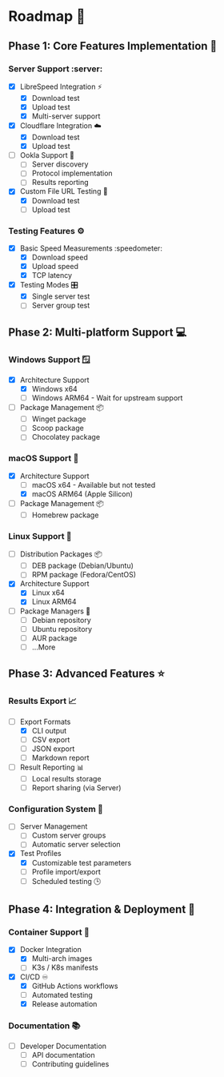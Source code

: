 # Roadmap :rocket:

## Phase 1: Core Features Implementation :construction:

### Server Support :server:
- [x] LibreSpeed Integration :zap:
  - [x] Download test
  - [x] Upload test
  - [x] Multi-server support
- [x] Cloudflare Integration :cloud:
  - [x] Download test
  - [x] Upload test
- [ ] Ookla Support :dart:
  - [ ] Server discovery
  - [ ] Protocol implementation
  - [ ] Results reporting
- [x] Custom File URL Testing :link:
  - [x] Download test
  - [ ] Upload test

### Testing Features :gear:

- [x] Basic Speed Measurements :speedometer:
  - [x] Download speed
  - [x] Upload speed
  - [x] TCP latency
- [x] Testing Modes :control_knobs:
  - [x] Single server test
  - [ ] Server group test

## Phase 2: Multi-platform Support :computer:

### Windows Support :window:

- [x] Architecture Support
  - [x] Windows x64
  - [ ] Windows ARM64 - Wait for upstream support
- [ ] Package Management :package:
  - [ ] Winget package
  - [ ] Scoop package
  - [ ] Chocolatey package

### macOS Support :apple:

- [x] Architecture Support
  - [ ] macOS x64 - Available but not tested
  - [x] macOS ARM64 (Apple Silicon)
- [ ] Package Management :package:
  - [ ] Homebrew package

### Linux Support :penguin:
- [ ] Distribution Packages :package:
  - [ ] DEB package (Debian/Ubuntu)
  - [ ] RPM package (Fedora/CentOS)
- [x] Architecture Support
  - [x] Linux x64
  - [x] Linux ARM64
- [ ] Package Managers :wrench:
  - [ ] Debian repository
  - [ ] Ubuntu repository
  - [ ] AUR package
  - [ ] ...More

## Phase 3: Advanced Features :star:

### Results Export :chart_with_upwards_trend:

- [ ] Export Formats
  - [x] CLI output
  - [ ] CSV export
  - [ ] JSON export
  - [ ] Markdown report
- [ ] Result Reporting :bar_chart:
  - [ ] Local results storage
  - [ ] Report sharing (via Server)

### Configuration System :wrench:
- [ ] Server Management
  - [ ] Custom server groups
  - [ ] Automatic server selection
- [x] Test Profiles
  - [x] Customizable test parameters
  - [ ] Profile import/export
  - [ ] Scheduled testing :clock3:

## Phase 4: Integration & Deployment :rocket:

### Container Support :whale:
- [x] Docker Integration
  - [x] Multi-arch images
  - [ ] K3s / K8s manifests
- [x] CI/CD :infinity:
  - [x] GitHub Actions workflows
  - [ ] Automated testing
  - [x] Release automation

### Documentation :books:
- [ ] Developer Documentation
  - [ ] API documentation
  - [ ] Contributing guidelines